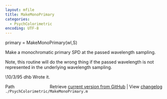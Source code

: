 ```yaml
---
layout: mfile
title: MakeMonoPrimary
categories:
  - PsychColorimetric
encoding: UTF-8
---
```


primary = MakeMonoPrimary(wl,S)

Make a monochromatic primary SPD at the passed
wavelength sampling.

Note, this routine will do the wrong thing
if the passed wavelength is not represented
in the underlying wavelength sampling.

\10/3/95     dhb     Wrote it.


<div class="code_header" style="text-align:right;">
  <span style="float:left;">Path&nbsp;&nbsp;</span> <span class="counter">Retrieve <a href=
  "https://raw.github.com/Psychtoolbox-3/Psychtoolbox-3/beta/./PsychColorimetric/MakeMonoPrimary.m">current version from GitHub</a> | View <a href=
  "https://github.com/Psychtoolbox-3/Psychtoolbox-3/commits/beta/./PsychColorimetric/MakeMonoPrimary.m">changelog</a></span>
</div>
<div class="code">
  <code>./PsychColorimetric/MakeMonoPrimary.m</code>
</div>
